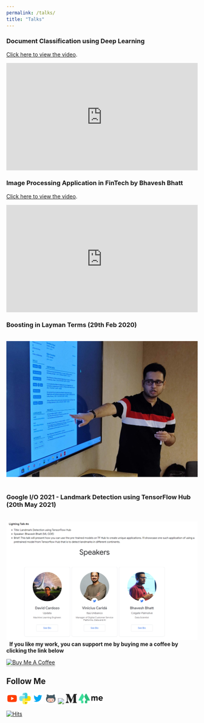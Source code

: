 ```yaml
---
permalink: /talks/
title: "Talks"
---
```


### Document Classification using Deep Learning
<p> <a href="https://www.youtube.com/watch?v=OmdtaLYDPpM">Click here to view the video</a>.</p>

<div style="position: relative; padding-bottom: 56.25%; height: 0; overflow: hidden;">
  <iframe src="https://www.youtube.com/embed/OmdtaLYDPpM" style="position: absolute; top: 0; left: 0; width: 100%; height: 100%; border:0;" allowfullscreen title="YouTube Video"></iframe>
</div>


### Image Processing Application in FinTech by Bhavesh Bhatt
<p> <a href="https://www.youtube.com/watch?v=B1wANIJjneM">Click here to view the video</a>.</p>

<div style="position: relative; padding-bottom: 56.25%; height: 0; overflow: hidden;">
  <iframe src="https://www.youtube.com/embed/B1wANIJjneM" style="position: absolute; top: 0; left: 0; width: 100%; height: 100%; border:0;" allowfullscreen title="YouTube Video"></iframe>
</div>

### Boosting in Layman Terms (29th Feb 2020)
&nbsp;  
![Mantissa DS Meetup](/assets/images/Mantissa_29th_Feb.jpg)
&nbsp;  

### Google I/O 2021 - Landmark Detection using TensorFlow Hub (20th May 2021)
&nbsp;  
![Google IO](/assets/images/GoogleIO_Poster.PNG)
&nbsp; 
**If you like my work, you can support me by buying me a coffee by clicking the link below**

<a href="https://www.buymeacoffee.com/bhattbhavesh91" target="_blank"><img src="https://www.buymeacoffee.com/assets/img/custom_images/orange_img.png" alt="Buy Me A Coffee" style="height: 41px !important;width: 174px !important;box-shadow: 0px 3px 2px 0px rgba(190, 190, 190, 0.5) !important;-webkit-box-shadow: 0px 3px 2px 0px rgba(190, 190, 190, 0.5) !important;" ></a>

## Follow Me
<a href="https://www.youtube.com/bhaveshbhatt8791/" target="_blank"><img class="ai-subscribed-social-icon" src="/assets/images/ytb.png" width="30" height="30"></a>
<a href="https://www.youtube.com/PythonTricks/" target="_blank"><img class="ai-subscribed-social-icon" src="/assets/images/python_logo.png" width="30" height="30"></a>
<a href="https://twitter.com/_bhaveshbhatt" target="_blank"><img class="ai-subscribed-social-icon" src="/assets/images/tw.png" width="30" height="30"></a>
<a href="https://github.com/bhattbhavesh91" target="_blank"><img class="ai-subscribed-social-icon" src="/assets/images/gthb.png" width="30" height="30"></a>
<a href="https://www.linkedin.com/in/bhattbhavesh91/" target="_blank"><img class="ai-subscribed-social-icon" src="https://bhattbhavesh91.github.io/assets/images/lnkdn.png" width="30"></a>
<a href="https://medium.com/@bhattbhavesh91" target="_blank"><img class="ai-subscribed-social-icon" src="/assets/images/medium.png" width="30" height="30"></a>
<a href="https://linktr.ee/bhattbhavesh91" target="_blank"><img class="ai-subscribed-social-icon" src="/assets/images/linktree.png" width="30" height="30"></a>
<a href="https://about.me/bhattbhavesh91/" target="_blank"><img class="ai-subscribed-social-icon" src="/assets/images/aboutdotme1.png" width="30" height="30"></a>

[![Hits](https://hits.seeyoufarm.com/api/count/incr/badge.svg?url=https%3A%2F%2Fbhattbhavesh91.github.io%2Fabout%2F&count_bg=%23433DC8&title_bg=%23555555&icon=&icon_color=%23FFFFFF&title=Website+Visits&edge_flat=true)](https://hits.seeyoufarm.com)
